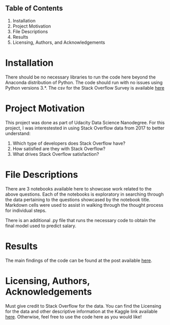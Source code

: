 

## Table of Contents
1. Installation
2. Project Motivation
3. File Descriptions
4. Results
5. Licensing, Authors, and Acknowledgements

# Installation
There should be no necessary libraries to run the code here beyond the Anaconda distribution of Python. The code should run with no issues using Python versions 3.*. The csv for the Stack Overflow Survey is available [here](https://insights.stackoverflow.com/survey)

# Project Motivation
This project was done as part of Udacity Data Science Nanodegree. For this project, I was interestested in using Stack Overflow data from 2017 to better understand:

1. Which type of developers does Stack Overflow have?
2. How satisfied are they with Stack Overflow?
3. What drives Stack Overflow satisfaction?

# File Descriptions
There are 3 notebooks available here to showcase work related to the above questions. Each of the notebooks is exploratory in searching through the data pertaining to the questions showcased by the notebook title. Markdown cells were used to assist in walking through the thought process for individual steps.

There is an additional .py file that runs the necessary code to obtain the final model used to predict salary.

# Results
The main findings of the code can be found at the post available [here](https://medium.com/@kmanchanda/understanding-stack-overflow-users-6dd0d4dcb6e7).

# Licensing, Authors, Acknowledgements
Must give credit to Stack Overflow for the data. You can find the Licensing for the data and other descriptive information at the Kaggle link available [here](https://www.kaggle.com/stackoverflow/so-survey-2017/data). Otherwise, feel free to use the code here as you would like!
